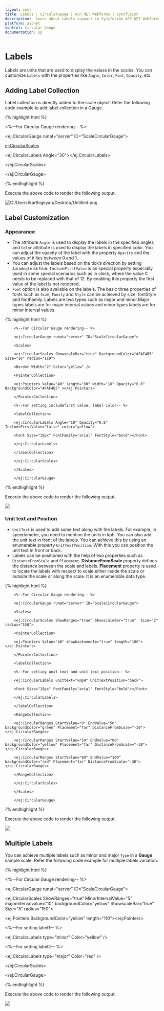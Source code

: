 ```yaml
---
layout: post
title: Labels | CircularGauge | ASP.NET Webforms | Syncfusion
description:  Learn about Labels support in Syncfusion ASP.NET Webforms Circular Gauge control and more details.
platform: aspnet
control: Circular Gauge
documentation: ug
---
```


#  Labels

Labels are units that are used to display the values in the scales. You can customize `Labels` with the properties like `Angle`, `Color`, `Font`, `Opacity`, etc.


## Adding Label Collection 

Label collection is directly added to the scale object. Refer the following code example to add label collection in a Gauge.

{% highlight html %}


<%--For Circular Gauge rendering-- %>

<ej:CircularGauge runat="server" ID="ScaleCircularGauge">

<Scales>

<ej:CircularScales>

<labelCollection>

<ej:CircularLabels Angle="30"></ej:CircularLabels>

</labelCollection>

</ej:CircularScales>

</Scales>

</ej:CircularGauge>

{% endhighlight %}

Execute the above code to render the following output.

 ![C:/Users/karthigeyan/Desktop/Untitled.png](Labels_images/Labels_img1.png)


## Label Customization

### Appearance

* The attribute `Angle` is used to display the labels in the specified angles and `Color` attribute is used to display the labels in specified color. You can adjust the opacity of the label with the property `Opacity` and the values of it lies between 0 and 1.
* You can adjust the labels based on the tick’s direction by setting `AutoAngle` as true. `IncludeFirstValue` is an special property especially used in some special scenarios such as in clock, where the value 0 needs to be replaced with that of 12. By enabling this property the first value of the label is not rendered.
* `Font` option is also available on the labels. The basic three properties of fonts such as `Size`, `Family` and `Style` can be achieved by size, fontStyle and fontFamily. Labels are two types such as major and minor.Major types labels are for major interval values and minor types labels are for minor interval values.


{% highlight html %}


        <%--For Circular Gauge rendering-- %>

        <ej:CircularGauge runat="server" ID="ScaleCircularGauge">

        <Scales>

        <ej:CircularScales ShowscaleBar="true" BackgroundColor="#FAF4B5" Size="10" radius="110">

        <Border Width="2" Color="yellow" />

        <PointerCollection>

        <ej:Pointers Value="40" length="80" width="16" Opacity="0.6" BackgroundColor="#FAF4B5" ></ej:Pointers>

        </PointerCollection>

        <%--For setting includefirst value, label color-- %>

        <labelCollection>

        <ej:CircularLabels Angle="10" Opacity="0.8" IncludeFirstValue="false" color="yellow">

        <Font Size="15px" FontFamily="arial" FontStyle="bold"></Font>

        </ej:CircularLabels>

        </labelCollection>

        </ej:CircularScales>

        </Scales>

        </ej:CircularGauge>

{% endhighlight %}


Execute the above code to render the following output.

 ![](Labels_images/Labels_img2.png)


### Unit text and Position

* `UnitText` is used to add some text along with the labels. For example, in speedometer, you need to mention the units in kph. You can also add the unit text in front of the labels. You can achieve this by using an enumerable property `UnitTextPosition`. With this you can position the unit text in front or back.
* Labels can be positioned with the help of two properties such as `DistanceFromScale` and `Placement`. **DistanceFromScale** property defines the distance between the scale and labels.  **Placement** property is used to locate the labels with respect to scale either inside the scale or outside the scale or along the scale. It is an enumerable data type.


{% highlight html %}


        <%--For Circular Gauge rendering-- %>

        <ej:CircularGauge runat="server" ID="ScaleCircularGauge">

        <Scales>

        <ej:CircularScales ShowRanges="true" ShowscaleBar="true"  Size="2" radius="150">

        <PointerCollection>

        <ej:Pointers Value="40" showbackneedle="true" length="100"></ej:Pointers>

        </PointerCollection>

        <labelCollection>

        <%--For setting unit text and unit text position-- %>

        <ej:CircularLabels unittext="kmpH" UnitTextPosition="back">

        <Font Size="15px" FontFamily="arial" FontStyle="bold"></Font>

        </ej:CircularLabels>

        </labelCollection>

        <RangeCollection>

        <ej:CircularRanges StartValue="0" EndValue="50" backgroundColor="green" Placement="far" DistanceFromScale="-30"></ej:CircularRanges>

        <ej:CircularRanges StartValue="50" EndValue="80" backgroundColor="yellow" Placement="far" DistanceFromScale="-30"></ej:CircularRanges>

        <ej:CircularRanges StartValue="80" EndValue="100" backgroundColor="red" Placement="far" DistanceFromScale="-30"></ej:CircularRanges>

        </RangeCollection>

        </ej:CircularScales>

        </Scales>

        </ej:CircularGauge>

{% endhighlight %}


Execute the above code to render the following output.

 ![](Labels_images/Labels_img3.png)



## Multiple Labels

You can achieve multiple labels such as minor and major `Type` in a **Gauge** sample scale. Refer the following code example for multiple labels variation.


{% highlight html %}



<%--For Circular Gauge rendering-- %>

<ej:CircularGauge runat="server" ID="ScaleCircularGauge">

<Scales>

<ej:CircularScales ShowRanges="true" MinorIntervalValue="5" majorintervalvalue="10" backgroundColor="yellow" ShowscaleBar="true"  Size="5" radius="150">

<PointerCap BackgroundColor="yellow" borderColor="red" BorderWidth="0.5" Radius="10"></PointerCap>

<Border Width="1.5" Color="red" />

<PointerCollection>

<ej:Pointers BackgroundColor="yellow" length="110"></ej:Pointers>

</PointerCollection>

<labelCollection>

<%--For setting label1-- %>

<ej:CircularLabels type="minor" Color="yellow" />

<%--For setting label2-- %>

<ej:CircularLabels type="major" Color="red" />

</labelCollection>

</ej:CircularScales>

</Scales>

</ej:CircularGauge>

{% endhighlight %}



Execute the above code to render the following output.

 ![](Labels_images/Labels_img4.png)



